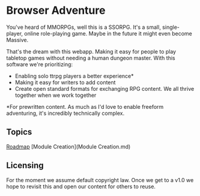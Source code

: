 # Browser Adventure

You've heard of MMORPGs, well this is a SSORPG. It's a small, single-player, online role-playing game.
Maybe in the future it might even become Massive.

That's the dream with this webapp. Making it easy for people to play tabletop games without needing a human dungeon master.
With this software we're prioritizing:
 - Enabling solo ttrpg players a better experience*
 - Making it easy for writers to add content
 - Create open standard formats for exchanging RPG content. We all thrive together when we work together

<super>*</super>For prewritten content. As much as I'd love to enable freeform adventuring, it's incredibly technically complex.

## Topics
[Roadmap](Roadmap.md)
[Module Creation](Module Creation.md)

## Licensing
For the moment we assume default copyright law. Once we get to a v1.0 we hope to revisit this and open our content for others to reuse.
